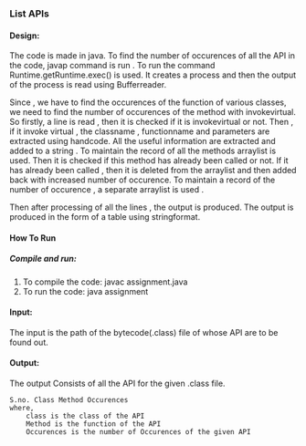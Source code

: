 ### List APIs

#### Design:
The code is made in java. To find the number of occurences of all the API in the code, javap command is run . To run the command Runtime.getRuntime.exec() is used. It creates a process and then the output of the process is read using Bufferreader.

Since , we have to find the occurences of the function of various classes, we need to find the number of occurences of the method with invokevirtual.
So firstly, a line is read , then it is checked if it is invokevirtual or not.
Then , if it invoke virtual , the classname , functionname and parameters are extracted using handcode.
All the useful information are extracted and added to a string .
To maintain the record of all the methods arraylist is used.
Then it is checked if this method has already been called or not.
If it has already been called , then it is deleted from the arraylist and then added back with increased number of occurence.
To maintain a record of the number of occurence , a separate arraylist is used .

Then after processing of all the lines , the output is produced.
The output is produced in the form of a table using stringformat.

#### How To Run
##### Compile and run:
1. To compile the code: javac assignment.java
2. To run the code: java assignment

#### Input:
The input is the path of the bytecode(.class) file of whose API are to be found out.

#### Output:
The output Consists of all the API for the given .class file.

	S.no. Class Method Occurences
	where,
		class is the class of the API
		Method is the function of the API
		Occurences is the number of Occurences of the given API
		

